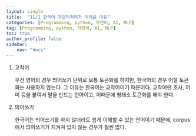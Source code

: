 ```yaml
---
layout: single
title:  "11/1 한국어 자연어처리가 어려운 이유"
categories: [Programming, python, 자연어, AI, NLP]
tag: [Programming, python, 자연어, AI, NLP]
toc: true
author_profile: false
sidebar:
    nav: "docs"
---
```


1. 교착어

   우선 영어의 경우 띄어쓰기 단위로 보통 토큰화를 하지만, 한국어의 경우 어절 토큰화는 사용하지 않는다. 그 이유는 한국어는 교착어이기 때문이다. 교착어란 조사, 어미 등을 붙여서 말을 만드는 언어이고, 이때문에 형태소 토큰화를 해야 한다.

2. 띄어쓰기

   한국어는 띄어쓰기를 하지 않더라도 쉽게 이해할 수 있는 언어이기 때문에, corpus에서 띄어쓰기가 지켜져 있지 않는 경우가 훨씬 많다.